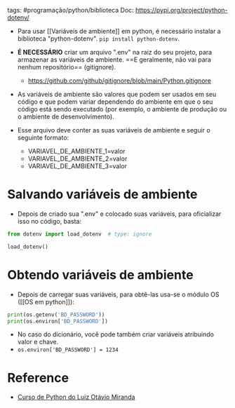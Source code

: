 tags: #programação/python/biblioteca 
Doc: https://pypi.org/project/python-dotenv/

- Para usar [[Variáveis de ambiente]] em python, é necessário instalar a biblioteca "python-dotenv". `pip install python-dotenv`.

- **É NECESSÁRIO** criar um arquivo ".env" na raiz do seu projeto, para armazenar as variáveis de ambiente. ==E geralmente, não vai para nenhum repositório== (gitignore).
	- https://github.com/github/gitignore/blob/main/Python.gitignore

- As variáveis de ambiente são valores que podem ser usados em seu código e que podem variar dependendo do ambiente em que o seu código está sendo executado (por exemplo, o ambiente de produção ou o ambiente de desenvolvimento).

- Esse arquivo deve conter as suas variáveis de ambiente e seguir o seguinte formato:
	- VARIAVEL_DE_AMBIENTE_1=valor
	- VARIAVEL_DE_AMBIENTE_2=valor
	- VARIAVEL_DE_AMBIENTE_3=valor

# Salvando variáveis de ambiente
- Depois de criado sua ".env" e colocado suas variáveis, para oficializar isso no código, basta:
```Python
from dotenv import load_dotenv  # type: ignore

load_dotenv()
```

# Obtendo variáveis de ambiente
- Depois de carregar suas variáveis, para obtê-las usa-se o módulo OS ([[OS em python]]):
```Python
print(os.getenv('BD_PASSWORD'))
print(os.environ['BD_PASSWORD'])
```
- No caso do dicionário, você pode também criar variáveis atribuindo valor e chave.
- `os.environ['BD_PASSWORD'] = 1234`

# Reference
- [Curso de Python do Luiz Otávio Miranda](https://www.udemy.com/user/luiz-otavio-miranda)